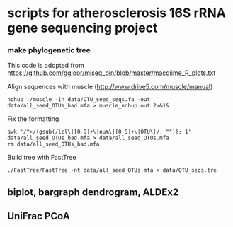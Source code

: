 # scripts for atherosclerosis 16S rRNA gene sequencing project

### make phylogenetic tree

This code is adopted from https://github.com/ggloor/miseq_bin/blob/master/macqiime_R_plots.txt

Align sequences with muscle (http://www.drive5.com/muscle/manual)

```
nohup ./muscle -in data/OTU_seed_seqs.fa -out data/all_seed_OTUs_bad.mfa > muscle_nohup.out 2>&1&
```

Fix the formatting

``` 
awk '/^>/{gsub(/lcl\|[0-9]+\|num\|[0-9]+\|OTU\|/, "")}; 1' data/all_seed_OTUs_bad.mfa > data/all_seed_OTUs.mfa
rm data/all_seed_OTUs_bad.mfa
```

Build tree with FastTree

```
./FastTree/FastTree -nt data/all_seed_OTUs.mfa > data/OTU_seqs.tre
```

## biplot, bargraph dendrogram, ALDEx2

## UniFrac PCoA


